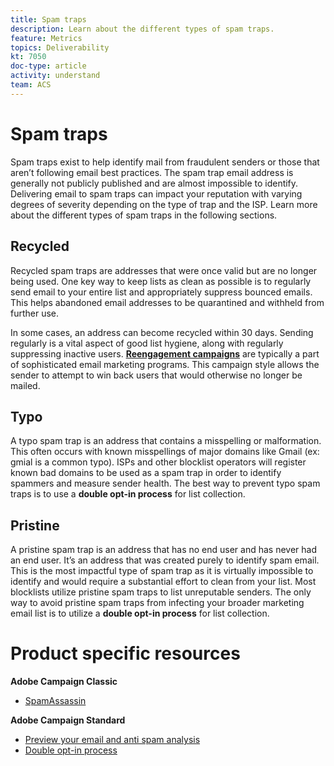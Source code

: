 ```yaml
---
title: Spam traps
description: Learn about the different types of spam traps.
feature: Metrics
topics: Deliverability
kt: 7050
doc-type: article
activity: understand
team: ACS
---
```


# Spam traps

Spam traps exist to help identify mail from fraudulent senders or those that aren’t following email best practices. The spam trap email address is generally not publicly published and are almost impossible to identify. Delivering email to spam traps can impact your reputation with varying degrees of severity depending on the type of trap and the ISP. Learn more about the different types of spam traps in the following sections.

## Recycled

Recycled spam traps are addresses that were once valid but are no longer being used. One key way to keep lists as clean as possible is to regularly send email to your entire list and appropriately suppress bounced emails. This helps abandoned email addresses to be quarantined and withheld from further use.

In some cases, an address can become recycled within 30 days. Sending regularly is a vital aspect of good list hygiene, along with regularly suppressing inactive users. **[Reengagement campaigns](https://experienceleague.adobe.com/docs/campaign-classic/using/sending-messages/deliverability-management/re-engagement-best-practices.html?lang=en#sending-messages)** are typically a part of sophisticated email marketing programs. This campaign style allows the sender to attempt to win back users that would otherwise no longer be mailed.

## Typo

A typo spam trap is an address that contains a misspelling or malformation. This often occurs with known misspellings of major domains like Gmail (ex: gmial is a common typo). ISPs and other blocklist operators will register known bad domains to be used as a spam trap in order to identify spammers and measure sender health. The best way to prevent typo spam traps is to use a **double opt-in process** for list collection.

## Pristine

A pristine spam trap is an address that has no end user and has never had an end user. It’s an address that was created purely to identify spam email. This is the most impactful type of spam trap as it is virtually impossible to identify and would require a substantial effort to clean from your list. Most blocklists utilize pristine spam traps to list unreputable senders. The only way to avoid pristine spam traps from infecting your broader marketing email list is to utilize a **double opt-in process** for list collection.

# Product specific resources

**Adobe Campaign Classic**

* [SpamAssassin](https://experienceleague.adobe.com/docs/campaign-classic/using/sending-messages/deliverability-management/spamassassin.html?lang=en#using-spamassassin)

**Adobe Campaign Standard**

* [Preview your email and anti spam analysis](https://experienceleague.adobe.com/docs/campaign-standard-learn/tutorials/designing-content/email-designer/preview-your-email.html#designing-content)
* [Double opt-in process](https://experienceleague.adobe.com/docs/campaign-standard/using/communication-channels/landing-pages/setting-up-a-double-opt-in-process.html?lang=en#communication-channels)
  